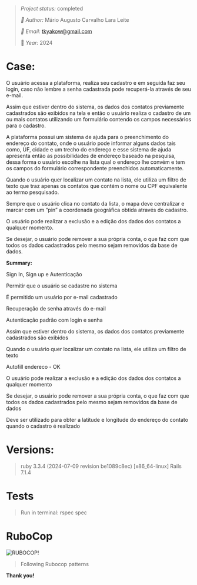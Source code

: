 > *Project status:* completed
> 
> *:busts_in_silhouette: Author:* Mário Augusto Carvalho Lara Leite
> 
> *:email: Email:* tkyakow@gmail.com
> 
> :date: *Year:* 2024
> 

# Case:
O usuário acessa a plataforma, realiza seu cadastro e em seguida faz seu login, caso não lembre a senha cadastrada pode recuperá-la através de seu e-mail.

Assim que estiver dentro do sistema, os dados dos contatos previamente cadastrados são exibidos na tela e então o usuário realiza o cadastro de um ou mais contatos utilizando um formulário contendo os campos necessários para o cadastro.

A plataforma possui um sistema de ajuda para o preenchimento do endereço do contato, onde o usuário pode informar alguns dados tais como, UF, cidade e um trecho do endereço e esse sistema de ajuda apresenta então as possibilidades de endereço baseado na pesquisa, dessa forma o usuário escolhe na lista qual o endereço lhe convém e tem os campos do formulário correspondente preenchidos automaticamente.

Quando o usuário quer localizar um contato na lista, ele utiliza um filtro de texto que traz apenas os contatos que contém o nome ou CPF equivalente ao termo pesquisado.

Sempre que o usuário clica no contato da lista, o mapa deve centralizar e marcar com um “pin” a coordenada geográfica obtida através do cadastro.

O usuário pode realizar a exclusão e a edição dos dados dos contatos a qualquer momento.

Se desejar, o usuário pode remover a sua própria conta, o que faz com que todos os dados cadastrados pelo mesmo sejam removidos da base de dados.

**Summary:**

Sign In, Sign up e Autenticação

Permitir que o usuário se cadastre no sistema

É permitido um usuário por e-mail cadastrado

Recuperação de senha através do e-mail

Autenticação padrão com login e senha

Assim que estiver dentro do sistema, os dados dos contatos previamente cadastrados são exibidos

Quando o usuário quer localizar um contato na lista, ele utiliza um filtro de texto

Autofill endereco - OK

O usuário pode realizar a exclusão e a edição dos dados dos contatos a qualquer momento

Se desejar, o usuário pode remover a sua própria conta, o que faz com que todos os dados cadastrados pelo mesmo sejam removidos da base de dados

Deve ser utilizado para obter a latitude e longitude do endereço do contato quando o cadastro é realizado

# Versions:
> ruby 3.3.4 (2024-07-09 revision be1089c8ec) [x86_64-linux]
> Rails 7.1.4

# Tests
> Run in terminal: rspec spec

# RuboCop

![RUBOCOP!](https://encrypted-tbn0.gstatic.com/images?q=tbn:ANd9GcTvMSFQaCKg10EWCRxKz6sQWiTpHbiMdqjbGA&usqp=CAU)

> Following Rubocop patterns
> 
**Thank you!**
